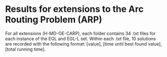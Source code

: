 # Results for extensions to the Arc Routing Problem (ARP)

For all extensions (H-MD-OE-CARP), each folder contains 34 .txt files for each instance of the EGL and EGL-L set.
Within each .txt file, 10 solutions are recorded with the following format: [value], [time until best found value], [total running time].
